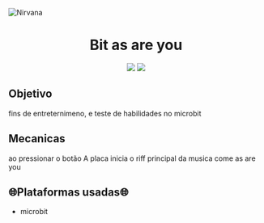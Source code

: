 
![Nirvana](https://user-images.githubusercontent.com/110940593/227725555-9b1c74d6-858e-4b71-bd25-b588a4720934.png)

<h1 align="center"> Bit as are you </h1>

<p align="center">
<img src="https://img.shields.io/badge/Robotics-red"/>
<img src="https://img.shields.io/badge/ICBEU-blue"/>
 
 </p>
 
 ## Objetivo
 fins de entreternimeno, e teste de habilidades no microbit
 
 ## Mecanicas
 ao pressionar o botão A placa inicia o riff principal da musica come as are you
 
 ## :globe_with_meridians:Plataformas usadas:globe_with_meridians:
 
 - microbit
